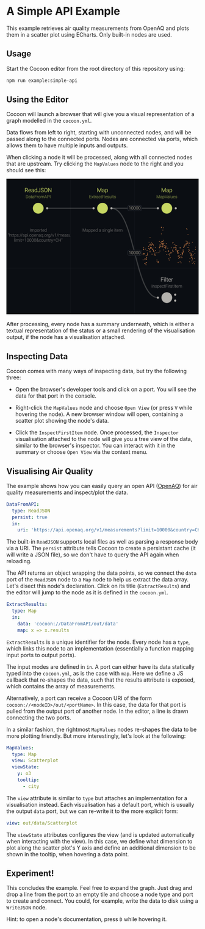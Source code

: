 # A Simple API Example

This example retrieves air quality measurements from OpenAQ and plots them in a scatter plot using ECharts. Only built-in nodes are used.

## Usage

Start the Cocoon editor from the root directory of this repository using:

```sh
npm run example:simple-api
```

## Using the Editor

Cocoon will launch a browser that will give you a visual representation of a graph modelled in the `cocoon.yml`.

Data flows from left to right, starting with unconnected nodes, and will be passed along to the connected ports. Nodes are connected via ports, which allows them to have multiple inputs and outputs.

When clicking a node it will be processed, along with all connected nodes that are upstream. Try clicking the `MapValues` node to the right and you should see this:

![](screenshot.png)

After processing, every node has a summary underneath, which is either a textual representation of the status or a small rendering of the visualisation output, if the node has a visualisation attached.

## Inspecting Data

Cocoon comes with many ways of inspecting data, but try the following three:

- Open the browser's developer tools and click on a port. You will see the data for that port in the console.

- Right-click the `MapValues` node and choose `Open View` (or press `V` while hovering the node). A new browser window will open, containing a scatter plot showing the node's data.

- Click the `InspectFirstItem` node. Once processed, the `Inspector` visualisation attached to the node will give you a tree view of the data, similar to the browser's inspector. You can interact with it in the summary or choose `Open View` via the context menu.

## Visualising Air Quality

The example shows how you can easily query an open API ([OpenAQ](https://openaq.org/)) for air quality measurements and inspect/plot the data.

```yml
DataFromAPI:
  type: ReadJSON
  persist: true
  in:
    uri: 'https://api.openaq.org/v1/measurements?limit=10000&country=CH'
```

The built-in `ReadJSON` supports local files as well as parsing a response body via a URI. The `persist` attribute tells Cocoon to create a persistant cache (it will write a JSON file), so we don't have to query the API again when reloading.

The API returns an object wrapping the data points, so we connect the `data` port of the `ReadJSON` node to a `Map` node to help us extract the data array. Let's disect this node's declaration. Click on its title (`ExtractResults`) and the editor will jump to the node as it is defined in the `cocoon.yml`.

```yml
ExtractResults:
  type: Map
  in:
    data: 'cocoon://DataFromAPI/out/data'
    map: x => x.results
```

`ExtractResults` is a unique identifier for the node. Every node has a `type`, which links this node to an implementation (essentially a function mapping input ports to output ports).

The input modes are defined in `in`. A port can either have its data statically typed into the `cocoon.yml`, as is the case with `map`. Here we define a JS callback that re-shapes the data, such that the results attribute is exposed, which contains the array of measurements.

Alternatively, a port can receive a Cocoon URI of the form `cocoon://<nodeID>/out/<portName>`. In this case, the data for that port is pulled from the output port of another node. In the editor, a line is drawn connecting the two ports.

In a similar fashion, the rightmost `MapValues` nodes re-shapes the data to be more plotting friendly. But more interestingly, let's look at the following:

```yml
MapValues:
  type: Map
  view: Scatterplot
  viewState:
    y: o3
    tooltip:
      - city
```

The `view` attribute is similar to `type` but attaches an implementation for a visualisation instead. Each visualisation has a default port, which is usually the output `data` port, but we can re-write it to the more explicit form:

```yml
view: out/data/Scatterplot
```

The `viewState` attributes configures the view (and is updated automatically when interacting with the view). In this case, we define what dimension to plot along the scatter plot's Y axis and define an additional dimension to be shown in the tooltip, when hovering a data point.

## Experiment!

This concludes the example. Feel free to expand the graph. Just drag and drop a line from the port to an empty tile and choose a node type and port to create and connect. You could, for example, write the data to disk using a `WriteJSON` node.

Hint: to open a node's documentation, press `D` while hovering it.
